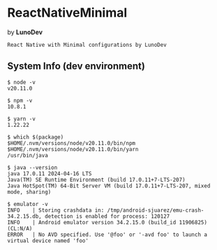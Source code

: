 # ReactNativeMinimal
by **LunoDev**

```
React Native with Minimal configurations by LunoDev
```

## System Info (dev environment)

```
$ node -v
v20.11.0
```

```
$ npm -v
10.8.1
```

```
$ yarn -v
1.22.22
```

```
$ which $(package)
$HOME/.nvm/versions/node/v20.11.0/bin/npm
$HOME/.nvm/versions/node/v20.11.0/bin/yarn
/usr/bin/java
```

```
$ java --version
java 17.0.11 2024-04-16 LTS
Java(TM) SE Runtime Environment (build 17.0.11+7-LTS-207)
Java HotSpot(TM) 64-Bit Server VM (build 17.0.11+7-LTS-207, mixed mode, sharing)
```

```
$ emulator -v
INFO    | Storing crashdata in: /tmp/android-sjuarez/emu-crash-34.2.15.db, detection is enabled for process: 120127
INFO    | Android emulator version 34.2.15.0 (build_id 11906825) (CL:N/A)
ERROR   | No AVD specified. Use '@foo' or '-avd foo' to launch a virtual device named 'foo'
```


